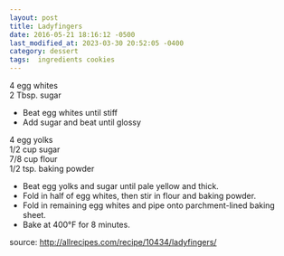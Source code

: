 ```yaml
---
layout: post
title: Ladyfingers
date: 2016-05-21 18:16:12 -0500
last_modified_at: 2023-03-30 20:52:05 -0400
category: dessert
tags:  ingredients cookies
---
```

4 egg whites  
2 Tbsp. sugar  

  * Beat egg whites until stiff
  * Add sugar and beat until glossy

4 egg yolks  
1/2 cup sugar  
7/8 cup flour  
1/2 tsp. baking powder  

  * Beat egg yolks and sugar until pale yellow and thick.
  * Fold in half of egg whites, then stir in flour and baking powder.
  * Fold in remaining egg whites and pipe onto parchment-lined baking sheet.
  * Bake at 400°F for 8 minutes.

source: <http://allrecipes.com/recipe/10434/ladyfingers/>
